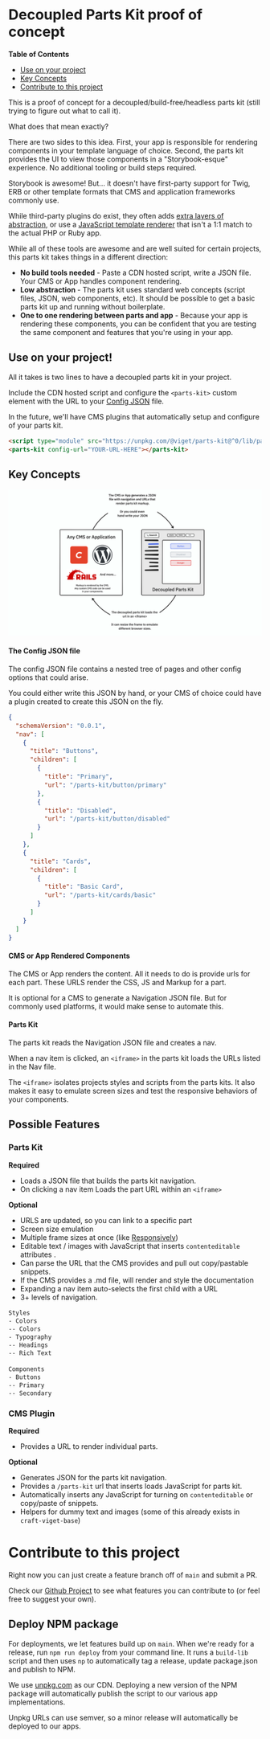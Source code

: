 # Decoupled Parts Kit proof of concept

**Table of Contents**

- [Use on your project](#use-on-your-project)
- [Key Concepts](#key-concepts)
- [Contribute to this project](#contribute-to-this-project)

This is a proof of concept for a decoupled/build-free/headless parts kit (still trying to figure out what to call it).

What does that mean exactly?

There are two sides to this idea. First, your app is responsible for rendering components in your template language of choice. Second, the parts kit provides the UI to view those components in a "Storybook-esque" experience. No additional tooling or build steps required.

Storybook is awesome! But... it doesn't have first-party support for Twig, ERB or other template formats that CMS and application frameworks commonly use.

While third-party plugins do exist, they often adds [extra layers of abstraction](https://wingsuit-designsystem.github.io/), or use a [JavaScript template renderer](https://github.com/markhuot/storybook-twig) that isn't a 1:1 match to the actual PHP or Ruby app.

While all of these tools are awesome and are well suited for certain projects, this parts kit takes things in a different direction:

- **No build tools needed** - Paste a CDN hosted script, write a JSON file. Your CMS or App handles component rendering.
- **Low abstraction** - The parts kit uses standard web concepts (script files, JSON, web components, etc). It should be possible to get a basic parts kit up and running without boilerplate.
- **One to one rendering between parts and app** - Because your app is rendering these components, you can be confident that you are testing the same component and features that you're using in your app.

## Use on your project!

All it takes is two lines to have a decoupled parts kit in your project.

Include the CDN hosted script and configure the `<parts-kit>` custom element with the URL to your [Config JSON](#the-config-json-file) file.

In the future, we'll have CMS plugins that automatically setup and configure of your parts kit.

```html
<script type="module" src="https://unpkg.com/@viget/parts-kit@^0/lib/parts-kit.js"></script>
<parts-kit config-url="YOUR-URL-HERE"></parts-kit>
```

## Key Concepts

![Diagram of decoupled parts kit](docs/hero-image.png)

#### The Config JSON file

The config JSON file contains a nested tree of pages and other config options that could arise.

You could either write this JSON by hand, or your CMS of choice could have a plugin created to create this JSON on the fly.

```json
{
  "schemaVersion": "0.0.1",
  "nav": [
    {
      "title": "Buttons",
      "children": [
        {
          "title": "Primary",
          "url": "/parts-kit/button/primary"
        },
        {
          "title": "Disabled",
          "url": "/parts-kit/button/disabled"
        }
      ]
    },
    {
      "title": "Cards",
      "children": [
        {
          "title": "Basic Card",
          "url": "/parts-kit/cards/basic"
        }
      ]
    }
  ]
}
```

#### CMS or App Rendered Components

The CMS or App renders the content. All it needs to do is provide urls for each part. These URLS render the CSS, JS and Markup for a part.

It is optional for a CMS to generate a Navigation JSON file. But for commonly used platforms, it would make sense to automate this.

#### Parts Kit

The parts kit reads the Navigation JSON file and creates a nav.

When a nav item is clicked, an `<iframe>` in the parts kit loads the URLs listed in the Nav file.

The `<iframe>` isolates projects styles and scripts from the parts kits. It also makes it easy to emulate screen sizes and test the responsive behaviors of your components.

## Possible Features

### Parts Kit

**Required**

- Loads a JSON file that builds the parts kit navigation.
- On clicking a nav item Loads the part URL within an `<iframe>`

**Optional**

- URLS are updated, so you can link to a specific part
- Screen size emulation
- Multiple frame sizes at once (like [Responsively](/Users/joshuapease/Development/_internal/parts-kit/README.md))
- Editable text / images with JavaScript that inserts `contenteditable` attributes .
- Can parse the URL that the CMS provides and pull out copy/pastable snippets.
- If the CMS provides a .md file, will render and style the documentation
- Expanding a nav item auto-selects the first child with a URL
- 3+ levels of navigation.

```
Styles
- Colors
-- Colors
- Typography
-- Headings
-- Rich Text

Components
- Buttons
-- Primary
-- Secondary
```

### CMS Plugin

**Required**

- Provides a URL to render individual parts.

**Optional**

- Generates JSON for the parts kit navigation.
- Provides a `/parts-kit` url that inserts loads JavaScript for parts kit.
- Automatically inserts any JavaScript for turning on `contenteditable` or copy/paste of snippets.
- Helpers for dummy text and images (some of this already exists in `craft-viget-base`)

# Contribute to this project

Right now you can just create a feature branch off of `main` and submit a PR.

Check our [Github Project](https://github.com/orgs/vigetlabs/projects/54) to see what features you can contribute to (or feel free to suggest your own).

## Deploy NPM package

For deployments, we let features build up on `main`. When we're ready for a release, run `npm run deploy` from your command line. It runs a `build-lib` script and then uses `np` to automatically tag a release, update package.json and publish to NPM.

We use [unpkg.com](https://unpkg.com/) as our CDN. Deploying a new version of the NPM package will automatically publish the script to our various app implementations.

Unpkg URLs can use semver, so a minor release will automatically be deployed to our apps.
